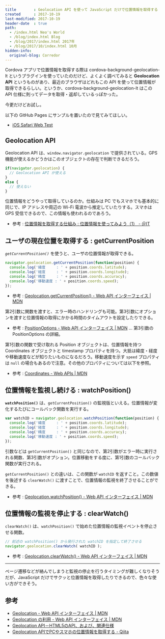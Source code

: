 ```yaml
---
title        : Geolocation API を使って JavaScript だけで位置情報を取得する
created      : 2017-10-19
last-modified: 2017-10-19
header-date  : true
path:
  - /index.html Neo's World
  - /blog/index.html Blog
  - /blog/2017/index.html 2017年
  - /blog/2017/10/index.html 10月
hidden-info:
  original-blog: Corredor
---
```


Cordova アプリで位置情報を取得する際は cordova-background-geolocation-lt というプラグインを使っていたのだけど、よくよく調べてみると **Geolocation API** というものがあり、最近のブラウザはどれもこの API を使って位置情報が取得できるらしい。というか、cordova-background-geolocation-lt はこの API 仕様に則ってデータを取得・返却しているっぽかった。

今更だけどお試し。

以下の GitHub Pages にサンプルを置いたので見てみてほしい。

- [iOS Safari Web Test](https://neos21.github.io/poc-ios-safari-web/js-api-access-1.html)

## Geolocation API

Geolocation API は、`window.navigator.geolocation` で提供されている。GPS 機能が使えるかどうかはこのオブジェクトの存在で判断できるだろう。

```javascript
if(navigator.geolocation) {
  // Geolocation API が使える
}
else {
  // 使えない
}
```

位置情報をどうやって取得しているのか。仕組みは PC でもスマホでも基本的に同じで、IP アドレスや周辺の Wi-Fi 電波から推定していたりする。スマホは GPS 受信できるので、この情報も使われるのであろう。

- 参考 : [位置情報を取得する仕組み : 位置情報を使ってみよう（1） - ＠IT](http://www.atmarkit.co.jp/ait/articles/0902/12/news135.html)

## ユーザの現在位置を取得する : getCurrentPosition

*`getCurrentPosition()`* を使うと、ユーザの位置情報が取得できる。

```javascript
navigator.geolocation.getCurrentPosition(function(position) {
  console.log('緯度     : ' + position.coords.latitude);
  console.log('経度     : ' + position.coords.longitude);
  console.log('精度     : ' + position.coords.accuracy);
  console.log('移動速度 : ' + position.coords.speed);
});
```

- 参考 : [Geolocation.getCurrentPosition() - Web API インターフェイス | MDN](https://developer.mozilla.org/ja/docs/Web/API/Geolocation/getCurrentPosition)

第2引数に関数を渡すと、エラー時のハンドリングも可能。第3引数にオプションを渡すと位置情報の取得にかかる時間のタイムアウトを設定したりできる。

- 参考 : [PositionOptions - Web API インターフェイス | MDN](https://developer.mozilla.org/ja/docs/Web/API/PositionOptions) … 第3引数の PositionOptions の詳細。

第1引数の関数で受け取れる Position オブジェクトは、位置情報を持つ Coordinates オブジェクトと timestamp プロパティを持つ。大抵は緯度・経度や移動速度などが知りたいものになるだろう。移動速度を示す `speed` プロパティは `null` の場合もあるので注意。その他のプロパティについては以下を参照。

- 参考 : [Coordinates - Web APIs | MDN](https://developer.mozilla.org/en-US/docs/Web/API/Coordinates)

## 位置情報を監視し続ける : watchPosition()

**`watchPosition()`** は、`getCurrentPosition()` の監視版といえる。位置情報が変化するたびにコールバック関数を実行する。

```javascript
var watchID = navigator.geolocation.watchPosition(function(position) {
  console.log('緯度     : ' + position.coords.latitude);
  console.log('経度     : ' + position.coords.longitude);
  console.log('精度     : ' + position.coords.accuracy);
  console.log('移動速度 : ' + position.coords.speed);
});
```

引数などは `getCurrentPosition()` と同じなので、第2引数がエラー時に実行される関数、第3引数がオプション。位置移動をする度に、第1引数のコールバック関数が実行される。

`getCurrentPosition()` との違いは、この関数が `watchID` を返すこと。この数値を後述する `clearWatch()` に渡すことで、位置情報の監視を終了させることができる。

- 参考 : [Geolocation.watchPosition() - Web API インターフェイス | MDN](https://developer.mozilla.org/ja/docs/Web/API/Geolocation/watchPosition)

## 位置情報の監視を停止する : clearWatch()

`clearWatch()` は、`watchPosition()` で始めた位置情報の監視イベントを停止させる関数。

```javascript
// 前述の watchPosition() から発行された watchID を指定して終了させる
navigator.geolocation.clearWatch( watchID );
```

- 参考 : [Geolocation.clearWatch() - Web API インターフェイス | MDN](https://developer.mozilla.org/ja/docs/Web/API/Geolocation/clearWatch)

---

ページ遷移などが絡んでしまうと監視の停止を行うタイミングが難しくなりそうだが、JavaScript だけでサクッと位置情報を取得したりできるので、色々な使い方ができそう。

## 参考

- [Geolocation - Web API インターフェイス | MDN](https://developer.mozilla.org/ja/docs/Web/API/Geolocation)
- [Geolocation の利用 - Web API インターフェイス | MDN](https://developer.mozilla.org/ja/docs/Web/API/Geolocation/Using_geolocation)
- [Geolocation API－HTML5のAPI、および、関連仕様](http://www.htmq.com/geolocation/)
- [Geolocation APIでPCやスマホの位置情報を取得する - Qiita](http://qiita.com/akkey2475/items/81f4f94f17bfe5c7ce42)
